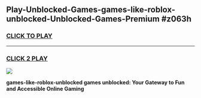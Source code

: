 
## Play-Unblocked-Games-games-like-roblox-unblocked-Unblocked-Games-Premium #z063h
<h3>
<a href="https://premium.freeplayer.one?title=games-like-roblox-unblocked&ref=12M">CLICK TO PLAY</a></h3>
<hr>

<h3>
<a href="https://premium.freeplayer.one?title=games-like-roblox-unblocked&ref=12M">CLICK 2 PLAY</a>
  
</h3>

<a href="https://premium.freeplayer.one?title=games-like-roblox-unblocked&ref=12M"><img src="https://clearcache.store/games.png"></a>


**games-like-roblox-unblocked games unblocked: Your Gateway to Fun and Accessible Online Gaming**

